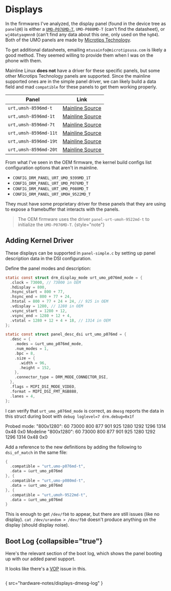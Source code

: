 # Displays

In the firmwares I've analyzed, the display panel (found in the device tree as `panel@0`) is either a [
`UMO-P076MD-T`](https://simplespec.microtipsusa.com/uploads/spec/datasheetFile/1906/MT_UMO-P076MD-T_V0_R2_20160526P.PDF),
`UMO-P080MD-T` (can't find the datasheet), or `wj40atyaqmnn0` (can't find any data about this one, only used on the
`hg04`). Both of the UMO panels are made by [Microtips Technology](https://microtipsusa.com).

To get additional datasheets, emailing `mtusainfo@microtipsusa.com` is likely a good method. They seemed willing to
provide them when I was on the phone with them.

Mainline Linux **does not** have a driver for these specific panels, but some other Microtips Technology panels are
supported. Since the mainline supported ones are in the simple panel driver, we can likely build a data field and mad
`compatible` for these panels to get them working properly.

| Panel                 | Link                                                                                                          |
|-----------------------|---------------------------------------------------------------------------------------------------------------|
| `urt,umsh-8596md-t`   | [Mainline Source](https://elixir.bootlin.com/linux/v6.11.4/source/drivers/gpu/drm/panel/panel-simple.c#L4943) |
| `urt,umsh-8596md-1t`  | [Mainline Source](https://elixir.bootlin.com/linux/v6.11.4/source/drivers/gpu/drm/panel/panel-simple.c#L4946) |
| `urt,umsh-8596md-7t`  | [Mainline Source](https://elixir.bootlin.com/linux/v6.11.4/source/drivers/gpu/drm/panel/panel-simple.c#L4949) |
| `urt,umsh-8596md-11t` | [Mainline Source](https://elixir.bootlin.com/linux/v6.11.4/source/drivers/gpu/drm/panel/panel-simple.c#L4952) |
| `urt,umsh-8596md-19t` | [Mainline Source](https://elixir.bootlin.com/linux/v6.11.4/source/drivers/gpu/drm/panel/panel-simple.c#L4955) |
| `urt,umsh-8596md-20t` | [Mainline Source](https://elixir.bootlin.com/linux/v6.11.4/source/drivers/gpu/drm/panel/panel-simple.c#L4958) |

From what I've seen in the OEM firmware, the kernel build configs list configuration options that aren't in mainline.

* `CONFIG_DRM_PANEL_URT_UMO_9399MD_1T`
* `CONFIG_DRM_PANEL_URT_UMO_P076MD_T`
* `CONFIG_DRM_PANEL_URT_UMO_P080MD_T`
* `CONFIG_DRM_PANEL_URT_UMOH_9522MD_T`

They must have some proprietary driver for these panels that they are using to expose a framebuffer that interacts with
the panels.

> The OEM firmware uses the driver `panel-urt-umoh-9522md-t` to initialize the `UMO-P076MD-T`.
> {style="note"}

## Adding Kernel Driver

These displays can be supported in `panel-simple.c` by setting up panel description data in the DSI configuration.

Define the panel modes and description:

```C
static const struct drm_display_mode urt_umo_p076md_mode = {
  .clock = 73000, // 73000 in OEM
  .hdisplay = 800,
  .hsync_start = 800 + 77,
  .hsync_end = 800 + 77 + 24,
  .htotal = 800 + 77 + 24 + 24, // 925 in OEM
  .vdisplay = 1280, // 1280 in OEM
  .vsync_start = 1280 + 12,
  .vsync_end = 1280 + 12 + 4,
  .vtotal = 1280 + 12 + 4 + 18, // 1314 in OEM
};

static const struct panel_desc_dsi urt_umo_p076md = {
  .desc = {
    .modes = &urt_umo_p076md_mode,
    .num_modes = 1,
    .bpc = 8,
    .size = {
      .width = 96,
      .height = 152,
    },
    .connector_type = DRM_MODE_CONNECTOR_DSI,
  },
  .flags = MIPI_DSI_MODE_VIDEO,
  .format = MIPI_DSI_FMT_RGB888,
  .lanes = 4,
};
```

I can verify that `urt_umo_p076md_mode` is correct, as `dmesg` reports the data in this struct during boot with
`debug loglevel=7 drm.debug=0x1f`

<compare first-title="Our Driver" second-title="Their Driver">
    <code-block>
        Probed mode: "800x1280": 60 73000 800 877 901 925 1280 1292 1296 1314 0x48 0x0
    </code-block>
    <code-block>
        Modeline "800x1280": 60 73000 800 877 901 925 1280 1292 1296 1314 0x48 0x0
    </code-block>
</compare>

Add a reference to the new definitions by adding the following to `dsi_of_match` in the same file:

```C
{
  .compatible = "urt,umo-p076md-t",
  .data = &urt_umo_p076md
}, {
  .compatible = "urt,umo-p080md-t",
  .data = &urt_umo_p076md
}, {
  .compatible = "urt,umoh-9522md-t",
  .data = &urt_umo_p076md
}
```

This is enough to get `/dev/fb0` to appear, but there are still issues (like no display). `cat /dev/urandom > /dev/fb0`
doesn't produce anything on the display (should display noise).

## Boot Log {collapsible="true"}

Here's the relevant section of the boot log, which shows the panel booting up with our added panel support.

It looks like there's a
[VOP](https://github.com/torvalds/linux/blob/c2ee9f594da826bea183ed14f2cc029c719bf4da/Documentation/devicetree/bindings/display/rockchip/rockchip-vop.yaml)
issue in this.

```
```

{ src="hardware-notes/displays-dmesg-log" }
